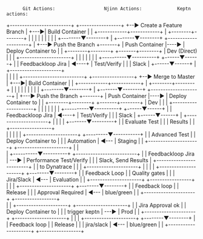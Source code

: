           Git Actions:                  Njinn Actions:             Keptn actions:

   +-------------------------+        +-----------------+
+--► Create a Feature Branch |   +---►| Build Container |
|  +------------+------------+   |    +--------+--------+
|               |                |            |
|               |                |            |
|      +--------▼--------+       |    +-------▼--------+      +---------------------+
|  +---► Push the Branch +-------+    | Push Container |----► | Deploy Container to |
|      +--------+--------+            +-------+--------+      | Dev (Direct)        | 
|                                             |               +---------------------+
|                                             |                           | 
|                                             |                           | 
|                                  +----------▼----------+         +------▼------+
|                                  | Feedbackloop Jira   | ◄----+  | Test/Verify |
|                                  | Slack               |         +------▼------+
|                                  +---------------------+  
|
|
|
|  +-------------------------+        +-----------------+
+--►   Merge to Master       |   +---►| Build Container |
|  +------------+------------+   |    +--------+--------+
|               |                |            |
|               |                |            |
|      +--------▼--------+       |    +-------▼--------+      +---------------------+
|  +---► Push the Branch +-------+    | Push Container |----► | Deploy Container to |
|      +--------+--------+            +-------+--------+      | Dev                 | 
|                                             |               +---------------------+
|                                             |                           | 
|                                             |                           | 
|                                  +----------▼----------+         +------▼------+
|                                  | Feedbackloop Jira   | ◄----+  | Test/Verify |
|                                  | Slack               |         +------▼------+
|                                  +---------------------+                | 
|                                                                         |
|                                                                 +-------▼---------+
|                                                                 |  Evaluate Test  |
|                                                                 |     Results     |
|                                                                 +-----------------+  
|                                                                         |
|                                                                         |
|                                  +---------------------+      +---------▼-----------+
|                                  |    Advanced Test    |      | Deploy Container to |
|                                  |     Automation      | ◄--- |       Staging       | 
|                                  +---------------------+      +---------------------+
|                                             |                             
|                                  +----------▼----------+      +-------------------------+
|                                  | Feedbackloop Jira   | ---► | Performance Test/Verify |
|                                  | Slack, Send Results |      +-------------------------+
|                                  |   to Dynatrace      |                  |
|                                  +---------------------+                  |
|                                                                           |
|                                  +---------------------+         +--------▼--------+
|                                  |     Feedback Loop   |         |  Quality gates  |
|                                  |      Jira/Slack     |  ◄---   |   Evaluation    |
|                                  +---------------------+         +-----------------+  
|                                                                           |
|                                  +---------------------+         +--------▼--------+
|                                  |    Feedback loop    |         |     Release     |
|                                  |  Approval Required  |  ◄---   |    blue/green   |
|                                  +---------------------+         +-----------------+                                                                            
| 
|                                  +---------------------+       +---------------------+
|                                  |   Jira Approval ok  |       | Deploy Container to |
|                                  |    trigger keptn    |  ---► |         Prod        | 
|                                  +---------------------+       +---------------------+
|                                                                           |
|                                  +---------------------+         +--------▼--------+
|                                  |    Feedback loop    |         |     Release     |
|                                  |  jira/slack         |  ◄---   |    blue/green   |
|                                  +---------------------+         +-----------------+                   

